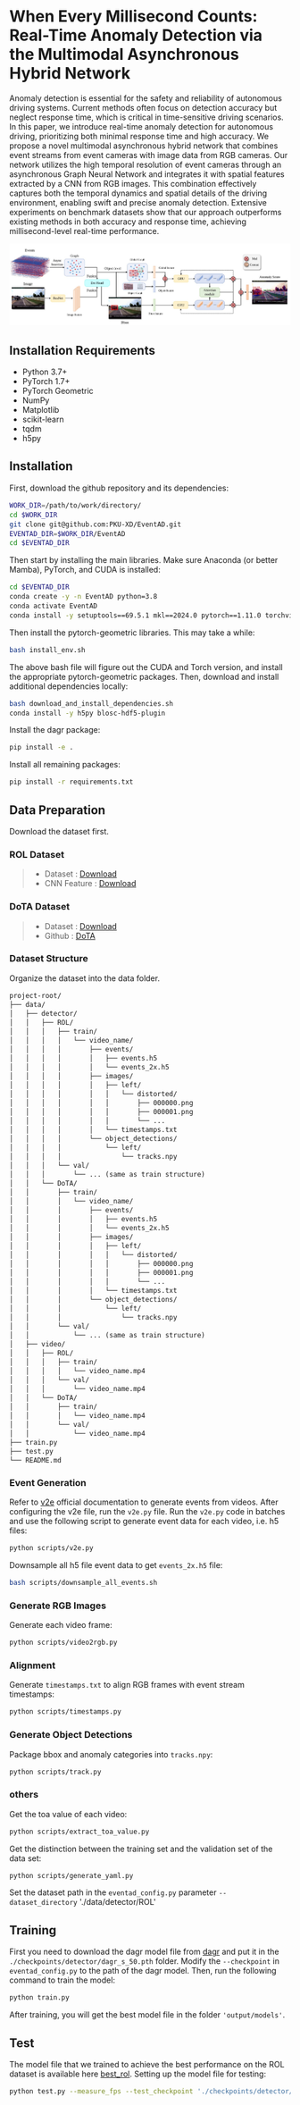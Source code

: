 # When Every Millisecond Counts: Real-Time Anomaly Detection via the Multimodal Asynchronous Hybrid Network

Anomaly detection is essential for the safety and reliability of autonomous driving systems. Current methods often focus on detection accuracy but neglect response time, which is critical in time-sensitive driving scenarios. In this paper, we introduce real-time anomaly detection for autonomous driving, prioritizing both minimal response time and high accuracy. We propose a novel multimodal asynchronous hybrid network that combines event streams from event cameras with image data from RGB cameras. Our network utilizes the high temporal resolution of event cameras through an asynchronous Graph Neural Network and integrates it with spatial features extracted by a CNN from RGB images. This combination effectively captures both the temporal dynamics and spatial details of the driving environment, enabling swift and precise anomaly detection. Extensive experiments on benchmark datasets show that our approach outperforms existing methods in both accuracy and response time, achieving millisecond-level real-time performance.

![System Overview](assets/framework.jpg)

## Installation Requirements

- Python 3.7+
- PyTorch 1.7+
- PyTorch Geometric
- NumPy
- Matplotlib
- scikit-learn
- tqdm
- h5py


## Installation

First, download the github repository and its dependencies:
```bash
WORK_DIR=/path/to/work/directory/
cd $WORK_DIR
git clone git@github.com:PKU-XD/EventAD.git
EVENTAD_DIR=$WORK_DIR/EventAD
cd $EVENTAD_DIR
```

Then start by installing the main libraries. Make sure Anaconda (or better Mamba), PyTorch, and CUDA is installed:
```bash
cd $EVENTAD_DIR
conda create -y -n EventAD python=3.8
conda activate EventAD
conda install -y setuptools==69.5.1 mkl==2024.0 pytorch==1.11.0 torchvision==0.12.0 torchaudio==0.11.0 cudatoolkit=11.3 -c pytorch
```

Then install the pytorch-geometric libraries. This may take a while:
```bash
bash install_env.sh
```

The above bash file will figure out the CUDA and Torch version, and install the appropriate pytorch-geometric packages. Then, download and install additional dependencies locally:
```bash
bash download_and_install_dependencies.sh
conda install -y h5py blosc-hdf5-plugin
```

Install the dagr package:
```bash
pip install -e .
```

Install all remaining packages:
```bash
pip install -r requirements.txt
```

## Data Preparation
Download the dataset first.
### ROL Dataset
> * Dataset : [Download](https://drive.google.com/drive/folders/164J2F4aI4DpZEEgIUZlvabOMVxWxP2O9?usp=sharing)  
> * CNN Feature : [Download](https://drive.google.com/drive/folders/1V5BoyF8QJOxjoPwSDYKuAO8r76gpPg8v?usp=sharing)

### DoTA Dataset
> * Dataset : [Download](https://drive.google.com/drive/folders/1_WzhwZC2NIpzZIpX7YCvapq66rtBc67n)  
> * Github : [DoTA](https://github.com/MoonBlvd/Detection-of-Traffic-Anomaly)

### Dataset Structure
Organize the dataset into the data folder.

```
project-root/
├── data/
│   ├── detector/
│   │   ├── ROL/
│   │   │   ├── train/
│   │   │   │   └── video_name/
│   │   │   │       ├── events/
│   │   │   │       │   ├── events.h5
│   │   │   │       │   └── events_2x.h5
│   │   │   │       ├── images/
│   │   │   │       │   ├── left/
│   │   │   │       │   │   └── distorted/
│   │   │   │       │   │       ├── 000000.png
│   │   │   │       │   │       ├── 000001.png
│   │   │   │       │   │       └── ...
│   │   │   │       │   └── timestamps.txt
│   │   │   │       └── object_detections/
│   │   │   │           └── left/
│   │   │   │               └── tracks.npy
│   │   │   └── val/
│   │   │       └── ... (same as train structure)
│   │   └── DoTA/
│   │       ├── train/
│   │       │   └── video_name/
│   │       │       ├── events/
│   │       │       │   ├── events.h5
│   │       │       │   └── events_2x.h5
│   │       │       ├── images/
│   │       │       │   ├── left/
│   │       │       │   │   └── distorted/
│   │       │       │   │       ├── 000000.png
│   │       │       │   │       ├── 000001.png
│   │       │       │   │       └── ...
│   │       │       │   └── timestamps.txt
│   │       │       └── object_detections/
│   │       │           └── left/
│   │       │               └── tracks.npy
│   │       └── val/
│   │           └── ... (same as train structure)
│   ├── video/
│   │   ├── ROL/
│   │   │   ├── train/
│   │   │   │   └── video_name.mp4
│   │   │   └── val/
│   │   │       └── video_name.mp4
│   │   └── DoTA/
│   │       ├── train/
│   │       │   └── video_name.mp4
│   │       └── val/
│   │           └── video_name.mp4
├── train.py
├── test.py
└── README.md
```


### Event Generation

Refer to [v2e](https://github.com/SensorsINI/v2e) official documentation to generate events from videos. After configuring the v2e file, run the `v2e.py` file. Run the `v2e.py` code in batches and use the following script to generate event data for each video, i.e. h5 files:

```bash
python scripts/v2e.py
```

Downsample all h5 file event data to get `events_2x.h5` file:

```bash
bash scripts/downsample_all_events.sh
```

### Generate RGB Images
Generate each video frame:
```bash
python scripts/video2rgb.py
```

### Alignment
Generate `timestamps.txt` to align RGB frames with event stream timestamps:
```bash
python scripts/timestamps.py
```

### Generate Object Detections
Package bbox and anomaly categories into `tracks.npy`:
```bash
python scripts/track.py
```

### others
Get the toa value of each video:
```bash
python scripts/extract_toa_value.py
```

Get the distinction between the training set and the validation set of the data set:
```bash
python scripts/generate_yaml.py
```
Set the dataset path in the `eventad_config.py` parameter `--dataset_directory` './data/detector/ROL'

## Training
First you need to download the dagr model file from [dagr](https://download.ifi.uzh.ch/rpg/dagr/data/dagr_s_50.pth) and put it in the `./checkpoints/detector/dagr_s_50.pth` folder. Modify the `--checkpoint` in `eventad_config.py` to the path of the dagr model. Then, run the following command to train the model:
```bash
python train.py
```
After training, you will get the best model file in the folder `'output/models'`.

## Test
The model file that we trained to achieve the best performance on the ROL dataset is available here [best_rol](https://drive.google.com/file/d/18hw3UjG1PgbU9kNmQrtOHOEGkAMVVA4a/view?usp=drive_link). Setting up the model file for testing:
```bash
python test.py --measure_fps --test_checkpoint './checkpoints/detector/best_rol.pth'
```
